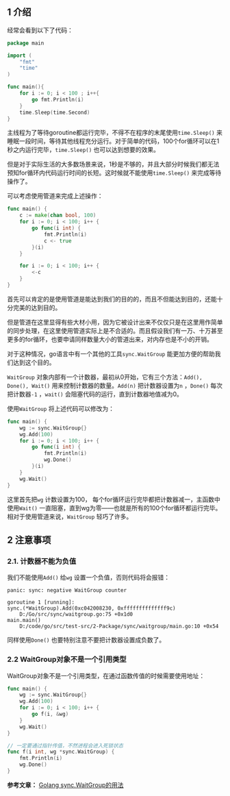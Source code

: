 ## 1 介绍

经常会看到以下了代码：

```go
package main

import (
    "fmt"
    "time"
)

func main(){
    for i := 0; i < 100 ; i++{
        go fmt.Println(i)
    }
    time.Sleep(time.Second)
}
```



主线程为了等待goroutine都运行完毕，不得不在程序的末尾使用`time.Sleep()` 来睡眠一段时间，等待其他线程充分运行。对于简单的代码，100个for循环可以在1秒之内运行完毕，`time.Sleep()` 也可以达到想要的效果。

但是对于实际生活的大多数场景来说，1秒是不够的，并且大部分时候我们都无法预知for循环内代码运行时间的长短。这时候就不能使用`time.Sleep()` 来完成等待操作了。

可以考虑使用管道来完成上述操作：

```go
func main() {
    c := make(chan bool, 100)
    for i := 0; i < 100; i++ {
        go func(i int) {
            fmt.Println(i)
            c <- true
        }(i)
    }

    for i := 0; i < 100; i++ {
        <-c
    }
}
```

首先可以肯定的是使用管道是能达到我们的目的的，而且不但能达到目的，还能十分完美的达到目的。

但是管道在这里显得有些大材小用，因为它被设计出来不仅仅只是在这里用作简单的同步处理，在这里使用管道实际上是不合适的。而且假设我们有一万、十万甚至更多的for循环，也要申请同样数量大小的管道出来，对内存也是不小的开销。

对于这种情况，go语言中有一个其他的工具`sync.WaitGroup` 能更加方便的帮助我们达到这个目的。

`WaitGroup` 对象内部有一个计数器，最初从0开始，它有三个方法：`Add(), Done(), Wait()` 用来控制计数器的数量。`Add(n)` 把计数器设置为`n` ，`Done()` 每次把计数器`-1` ，`wait()` 会阻塞代码的运行，直到计数器地值减为0。

使用`WaitGroup` 将上述代码可以修改为：

```go
func main() {
    wg := sync.WaitGroup{}
    wg.Add(100)
    for i := 0; i < 100; i++ {
        go func(i int) {
            fmt.Println(i)
            wg.Done()
        }(i)
    }
    wg.Wait()
}
```

这里首先把`wg` 计数设置为100， 每个for循环运行完毕都把计数器减一，主函数中使用`Wait()` 一直阻塞，直到wg为零——也就是所有的100个for循环都运行完毕。相对于使用管道来说，`WaitGroup` 轻巧了许多。

## 2 注意事项

### 2.1. 计数器不能为负值

我们不能使用`Add()` 给`wg` 设置一个负值，否则代码将会报错：

```
panic: sync: negative WaitGroup counter

goroutine 1 [running]:
sync.(*WaitGroup).Add(0xc042008230, 0xffffffffffffff9c)
    D:/Go/src/sync/waitgroup.go:75 +0x1d0
main.main()
    D:/code/go/src/test-src/2-Package/sync/waitgroup/main.go:10 +0x54
```

同样使用`Done()` 也要特别注意不要把计数器设置成负数了。

### 2.2 WaitGroup对象不是一个引用类型

WaitGroup对象不是一个引用类型，在通过函数传值的时候需要使用地址：

```go
func main() {
    wg := sync.WaitGroup{}
    wg.Add(100)
    for i := 0; i < 100; i++ {
        go f(i, &wg)
    }
    wg.Wait()
}

// 一定要通过指针传值，不然进程会进入死锁状态
func f(i int, wg *sync.WaitGroup) { 
    fmt.Println(i)
    wg.Done()
}
```



**参考文章：** [Golang sync.WaitGroup的用法](https://studygolang.com/articles/12972?fr=sidebar)